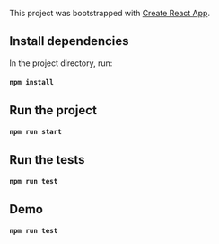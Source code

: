 This project was bootstrapped with
[Create React App](https://github.com/facebook/create-react-app).

## Install dependencies

In the project directory, run:

#### `npm install`

## Run the project

#### `npm run start`

## Run the tests

#### `npm run test`


## Demo

#### `npm run test`

